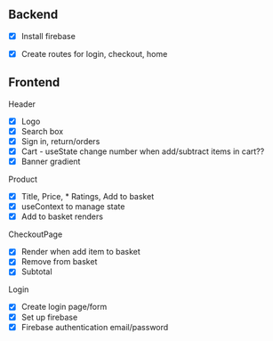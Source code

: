 ## Backend

- [X] Install firebase
- [X] Create routes for login, checkout, home


## Frontend

Header
- [X] Logo
- [X] Search box
- [X] Sign in, return/orders
- [X] Cart - useState change number when add/subtract items in cart??
- [X] Banner gradient

Product
- [X] Title, Price, * Ratings, Add to basket
- [X] useContext to manage state
- [X] Add to basket renders

CheckoutPage
- [X] Render when add item to basket
- [X] Remove from basket
- [X] Subtotal

Login
- [X] Create login page/form
- [X] Set up firebase
- [X] Firebase authentication email/password
